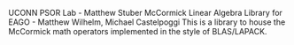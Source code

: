 UCONN PSOR Lab - Matthew Stuber
McCormick Linear Algebra Library for EAGO - Matthew Wilhelm, Michael Castelpoggi
This is a library to house the McCormick math operators implemented in the 
style of BLAS/LAPACK.
